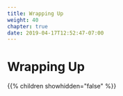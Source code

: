 ```yaml
---
title: Wrapping Up
weight: 40
chapter: true
date: 2019-04-17T12:52:47-07:00
---
```


# Wrapping Up

{{% children showhidden="false" %}}